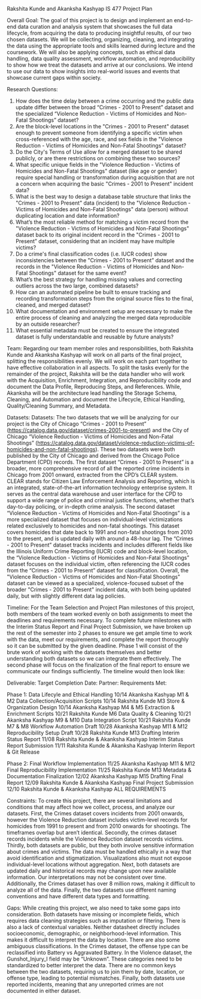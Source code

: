 Rakshita Kunde and Akanksha Kashyap IS 477 Project Plan

Overall Goal: The goal of this project is to design and implement an end-to-end data curation and analysis system that showcases the full data lifecycle, from acquiring the data to producing insightful results, of our two chosen datasets. We will be collecting, organizing, cleaning, and integrating the data using the appropriate tools and skills learned during lecture and the coursework. We will also be applying concepts, such as ethical data handling, data quality assessment, workflow automation, and reproducibility to show how we treat the datasets and arrive at our conclusions. We intend to use our data to show insights into real-world issues and events that showcase current gaps within society. 

Research Questions:
1. How does the time delay between a crime occurring and the public data update differ between the broad “Crimes - 2001 to Present” dataset and the specialized “Violence Reduction - Victims of Homicides and Non-Fatal Shootings” dataset?
2. Are the block-level locations in the "Crimes - 2001 to Present" dataset enough to prevent someone from identifying a specific victim when cross-referenced with the age, race, and sex fields in the "Violence Reduction - Victims of Homicides and Non-Fatal Shootings" dataset?
3. Do the City's Terms of Use allow for a merged dataset to be shared publicly, or are there restrictions on combining these two sources?
4. What specific unique fields in the "Violence Reduction - Victims of Homicides and Non-Fatal Shootings" dataset (like age or gender) require special handling or transformation during acquisition that are not a concern when acquiring the basic "Crimes - 2001 to Present" incident data?
5. What is the best way to design a database table structure that links the "Crimes - 2001 to Present" data (incident) to the "Violence Reduction - Victims of Homicides and Non-Fatal Shootings" data (person) without duplicating location and date information?
6. What’s the most reliable method for matching a victim record from the "Violence Reduction - Victims of Homicides and Non-Fatal Shootings" dataset back to its original incident record in the "Crimes - 2001 to Present” dataset, considering that an incident may have multiple victims?
7. Do a crime's final classification codes (i.e. IUCR codes) show inconsistencies between the "Crimes - 2001 to Present” dataset and the records in the "Violence Reduction - Victims of Homicides and Non-Fatal Shootings" dataset for the same event?
8. What’s the best strategy for handling missing values and correcting outliers across the two large, combined datasets?
9. How can an automated pipeline be built to ensure tracking and recording transformation steps from the original source files to the final, cleaned, and merged dataset?
10. What documentation and environment setup are necessary to make the entire process of cleaning and analyzing the merged data reproducible by an outside researcher?
11. What essential metadata must be created to ensure the integrated dataset is fully understandable and reusable by future analysts?

Team: Regarding our team member roles and responsibilities, both Rakshita Kunde and Akanksha Kashyap will work on all parts of the final project, splitting the responsibilities evenly. We will work on each part together to have effective collaboration in all aspects. To split the tasks evenly for the remainder of the project, Rakshita will be the data handler who will work with the Acquisition, Enrichment, Integration, and Reproducibility code and document the Data Profile, Reproducing Steps, and References. While, Akanksha will be the architecture lead handling the Storage Schema, Cleaning, and Automation and document the Lifecycle, Ethical Handling, Quality/Cleaning Summary, and Metadata.

Datasets: Datasets: The two datasets that we will be analyzing for our project is the City of Chicago “Crimes - 2001 to Present” (https://catalog.data.gov/dataset/crimes-2001-to-present) and the City of Chicago “Violence Reduction - Victims of Homicides and Non-Fatal Shootings” (https://catalog.data.gov/dataset/violence-reduction-victims-of-homicides-and-non-fatal-shootings). These two datasets were both published by the City of Chicago and derived from the Chicago Police Department (CPD) records. 
  The first dataset “Crimes - 2001 to Present” is a broader, more comprehensive record of all the reported crime incidents in Chicago from 2001 onward, extracted from the CPD’s CLEAR system. CLEAR stands for Citizen Law Enforcement Analysis and Reporting, which is an integrated, state-of-the-art information technology enterprise system. It serves as the central data warehouse and user interface for the CPD to support a wide range of police and criminal justice functions, whether that’s day-to-day policing, or in-depth crime analysis. 
  The second dataset “Violence Reduction - Victims of Homicides and Non-Fatal Shootings” is a more specialized dataset that focuses on individual-level victimizations related exclusively to homicides and non-fatal shootings. This dataset covers homicides that date back to 1991 and non-fatal shootings from 2010 to the present, and is updated daily with around a 48-hour lag.
  The “Crimes - 2001 to Present” dataset tracks incidents and includes different fields like the Illinois Uniform Crime Reporting (IUCR) code and block-level location, the “Violence Reduction - Victims of Homicides and Non-Fatal Shootings” dataset focuses on the individual victim, often referencing the IUCR codes from the “Crimes - 2001 to Present” dataset for classification. Overall, the "Violence Reduction - Victims of Homicides and Non-Fatal Shootings" dataset can be viewed as a specialized, violence-focused subset of the broader "Crimes - 2001 to Present" incident data, with both being updated daily, but with slightly different data lag policies.

Timeline: For the Team Selection and Project Plan milestones of this project, both members of the team worked evenly on both assignments to meet the deadlines and requirements necessary. To complete future milestones with the Interim Status Report and Final Project Submission, we have broken up the rest of the semester into 2 phases to ensure we get ample time to work with the data, meet our requirements, and complete the report thoroughly so it can be submitted by the given deadline. Phase 1 will consist of the brute work of working with the datasets themselves and better understanding both datasets so we can integrate them effectively. The second phase will focus on the finalization of the final report to ensure we communicate our findings sufficiently. The timeline would then look like:

Deliverable:                              Target Completion Date:                Partner:                         Requirements Met:

Phase 1:
Data Lifecyle and Ethical Handling               10/14                       Akanksha Kashyap                          M1 & M2
Data Collection/Acquisition Scripts              10/14                        Rakshita Kunde                              M3
Store & Organization Design                      10/14                       Akanksha Kashyap                          M4 & M5 
Extraction & Enrichment Scripts                  10/21                        Rakshita Kunde                              M6
Data Quality & Cleaning                          10/21                       Akanksha Kashyap                          M9 & M10
Data Integration Script                          10/21                        Rakshita Kunde                            M7 & M8
Workflow Automation Draft                        10/28                       Akanksha Kashyap                          M11 & M12
Reproducibility Setup Draft                      10/28                        Rakshita Kunde                              M13
Drafting Interim Status Report                   11/08                Rakshita Kunde & Akanksha Kashyap
Interim Status Report Submission                 11/11                Rakshita Kunde & Akanksha Kashyap        Interim Report & Git Release

Phase 2:
Final Workflow Implementation                    11/25                       Akanksha Kashyap                          M11 & M12
Final Reproducibility Implementation             11/25                        Rakshita Kunde                              M13
Metadata & Documentation Finalization            12/02                       Akanksha Kashyap                             M15
Drafting Final Report                            12/09                Rakshita Kunde & Akanksha Kashyap
Final Project Submission                         12/10                Rakshita Kunde & Akanksha Kashyap             ALL REQUIREMENTS

Constraints: To create this project, there are several limitations and conditions that may affect how we collect, process, and analyze our datasets. First, the Crimes dataset covers incidents from 2001 onwards, however the Violence Reduction dataset includes victim-level records for homicides from 1991 to present and from 2010 onwards for shootings. The timeframes overlap but aren’t identical. Secondly, the crimes dataset records incidents while the Violence Reduction dataset records victims. Thirdly, both datasets are public, but they both involve sensitive information about crimes and victims. The data must be handled ethically in a way that avoid identification and stigmatization. Visualizations also must not expose individual-level locations without aggregation. Next, both datasets are updated daily and historical records may change upon new available information. Our interpretations may not be consistent over time. Additionally, the Crimes dataset has over 8 million rows, making it difficult to analyze all of the data. Finally, the two datasets use different naming conventions and have different data types and formatting. 

Gaps: While creating this project, we also need to take some gaps into consideration. Both datasets have missing or incomplete fields, which requires data cleaning strategies such as imputation or filtering. There is also a lack of contextual variables. Neither datasheet directly includes socioeconomic, demographic, or neighborhood-level information. This makes it difficult to interpret the data by location. There are also some ambiguous classifications. In the Crimes dataset, the offense type can be reclassified into Battery vs Aggravated Battery. In the Violence dataset, the Gunshot_Injury_I field may be “Unknown”. These categories need to be standardized to better interpret the data. There are no common keys between the two datasets, requiring us to join them by date, location, or offense type, leading to potential mismatches. Finally, both datasets use reported incidents, meaning that any unreported crimes are not documented in either dataset.
